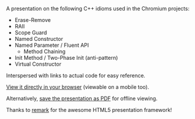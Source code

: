 A presentation on the following C++ idioms used in the Chromium projects:

* Erase-Remove
* RAII
* Scope Guard
* Named Constructor
* Named Parameter / Fluent API
  - Method Chaining
* Init Method / Two-Phase Init (anti-pattern)
* Virtual Constructor

Interspersed with links to actual code for easy reference.

[View it directly in your browser](https://legends2k.github.io/cpp-idioms-chrome) (viewable on a mobile too).

Alternatively, [save the presentation as PDF](https://github.com/legends2k/cpp-idioms-chrome/releases/download/v1.0/cpp-idioms-chrome.pdf) for offline viewing.

Thanks to [remark][] for the awesome HTML5 presentation framework!

[remark]: https://github.com/gnab/remark/
